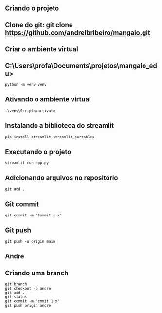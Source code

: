 
```

```
## Criando o projeto

## Clone do git: git clone https://github.com/andrelbribeiro/mangaio.git

## Criar o ambiente virtual

## C:\Users\profa\Documents\projetos\mangaio_edu>

```
python -m venv venv

```
## Ativando o ambiente virtual

```
.\venv\Scripts\activate

```

## Instalando a biblioteca do streamlit

```
pip install streamlit streamlit_sortables

```

## Executando o projeto

```
streamlit run app.py

```

## Adicionando arquivos no repositório

```
git add .

```

## Git commit

```
git commit -m "Commit x.x"

```

## Git push

```
git push -u origin main

```

## André

## Criando uma branch

```
git branch
git checkout -b andre
git add .
git status
git commit -m "cmmit 1.x"
git push origin andre

```